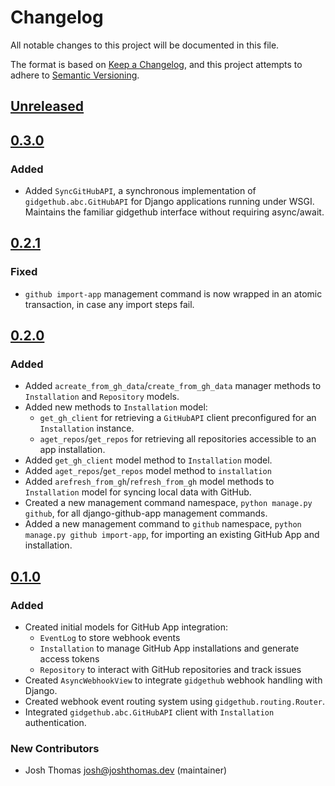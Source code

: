 # Changelog

All notable changes to this project will be documented in this file.

The format is based on [Keep a Changelog](https://keepachangelog.com/en/1.0.0/),
and this project attempts to adhere to [Semantic Versioning](https://semver.org/spec/v2.0.0.html).

<!--
## [${version}]
### Added - for new features
### Changed - for changes in existing functionality
### Deprecated - for soon-to-be removed features
### Removed - for now removed features
### Fixed - for any bug fixes
### Security - in case of vulnerabilities
[${version}]: https://github.com/joshuadavidthomas/bird/releases/tag/v${version}
-->

## [Unreleased]

## [0.3.0]

### Added

- Added `SyncGitHubAPI`, a synchronous implementation of `gidgethub.abc.GitHubAPI` for Django applications running under WSGI. Maintains the familiar gidgethub interface without requiring async/await.

## [0.2.1]

### Fixed

- `github import-app` management command is now wrapped in an atomic transaction, in case any import steps fail.

## [0.2.0]

### Added

- Added `acreate_from_gh_data`/`create_from_gh_data` manager methods to `Installation` and `Repository` models.
- Added new methods to `Installation` model:
  - `get_gh_client` for retrieving a `GitHubAPI` client preconfigured for an `Installation` instance.
  - `aget_repos`/`get_repos` for retrieving all repositories accessible to an app installation.
- Added `get_gh_client` model method to `Installation` model.
- Added `aget_repos`/`get_repos` model method to `installation`
- Added `arefresh_from_gh`/`refresh_from_gh` model methods to `Installation` model for syncing local data with GitHub.
- Created a new management command namespace, `python manage.py github`, for all django-github-app management commands.
- Added a new management command to `github` namespace, `python manage.py github import-app`, for importing an existing GitHub App and installation.

## [0.1.0]

### Added

- Created initial models for GitHub App integration:
  - `EventLog` to store webhook events
  - `Installation` to manage GitHub App installations and generate access tokens
  - `Repository` to interact with GitHub repositories and track issues
- Created `AsyncWebhookView` to integrate `gidgethub` webhook handling with Django.
- Created webhook event routing system using `gidgethub.routing.Router`.
- Integrated `gidgethub.abc.GitHubAPI` client with `Installation` authentication.

### New Contributors

- Josh Thomas <josh@joshthomas.dev> (maintainer)

[unreleased]: https://github.com/joshuadavidthomas/django-github-app/compare/v0.3.0...HEAD
[0.1.0]: https://github.com/joshuadavidthomas/django-github-app/releases/tag/v0.1.0
[0.2.0]: https://github.com/joshuadavidthomas/django-github-app/releases/tag/v0.2.0
[0.2.1]: https://github.com/joshuadavidthomas/django-github-app/releases/tag/v0.2.1
[0.3.0]: https://github.com/joshuadavidthomas/django-github-app/releases/tag/v0.3.0
